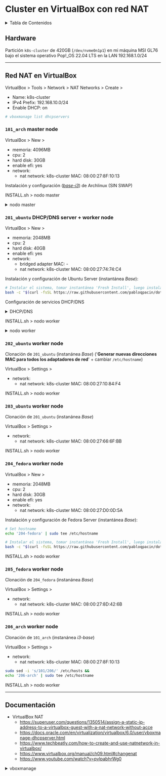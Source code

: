 # Cluster en VirtualBox con red NAT

<details>
<summary>Tabla de Contenidos</summary>

- [Cluster en VirtualBox con red NAT](#cluster-en-virtualbox-con-red-nat)
  - [Hardware](#hardware)
  - [Red NAT en VirtualBox](#red-nat-en-virtualbox)
    - [`101_arch` master node](#101_arch-master-node)
    - [`201_ubuntu` DHCP/DNS server + worker node](#201_ubuntu-dhcpdns-server--worker-node)
    - [`202_ubuntu` worker node](#202_ubuntu-worker-node)
    - [`203_ubuntu` worker node](#203_ubuntu-worker-node)
    - [`204_fedora` worker node](#204_fedora-worker-node)
    - [`205_fedora` worker node](#205_fedora-worker-node)
    - [`206_arch` worker node](#206_arch-worker-node)
  - [Documentación](#documentación)

</details>

## Hardware

Partición `k8s-cluster` de 420GB (`/dev/nvme0n1p1`) en mi máquina MSI GL76 bajo el sistema operativo Pop!_OS 22.04 LTS en la LAN 192.168.1.0/24

---

## Red NAT en VirtualBox

VirtualBox > Tools > Network > NAT Networks > Create > 
  - Name: k8s-cluster
  - IPv4 Prefix: 192.168.10.0/24
  - Enable DHCP: on

```bash
# vboxmanage list dhcpservers
```

### `101_arch` master node

VirtualBox > New >
  - memoria: 4096MB
  - cpu: 2
  - hard disk: 30GB
  - enable efi: yes
  - network:
    - nat network: k8s-cluster
      MAC: 08:00:27:8F:10:13

Instalación y configuración ([*base-i3*](https://github.com/pabloqpacin/dotfiles/blob/main/docs/linux/Arch_Hypr.md)) de Archlinux (SIN SWAP)

<!-- ```bash
if ! grep -q $(hostname) /etc/hosts; then
  echo -e "127.0.0.1\t\t$(hostname)" | sudo tee -a /etc/hosts
fi
``` -->

INSTALL.sh > nodo master

<details>
<summary>nodo master</summary>

```bash
# Iniciar nodo master
sudo kubeadm init --pod-network-cidr=10.0.0.0/16`

# # IMPORTANTE: guardar este output para introducirlo en los nodos 'workers'
# sudo kubeadm join <ip>:6443 --token <token> \
#         --discovery-token-ca-cert-hash sha256:<hash>
```
```bash
# Habilitar cubeconfig
mkdir -p $HOME/.kube
sudo cp -i /etc/kubernetes/admin.conf $HOME/.kube/config
sudo chown $(id -u):$(id -g) $HOME/.kube/config

# Habilitar Calico para operar la red
kubectl create -f https://raw.githubusercontent.com/projectcalico/calico/v3.27.2/manifests/tigera-operator.yaml
  wget https://raw.githubusercontent.com/projectcalico/calico/v3.27.2/manifests/custom-resources.yaml &&
      sed -i 's/192.168.0.0/10.0.0.0/' custom-resources.yaml &&
      kubectl create -f custom-resources.yaml &&
      rm custom-resources.yaml

# Revisar la creación de elementos en el cluster
watch kubectl get pods -n calico-system
kubectl cluster-info &&
kubectl get nodes &&
kubectl get ns
```

**OJO**

```bash
# Generar otro token para habilitar workers
kubeadm token create --print-join-command
kubeadm token list
```

</details>

### `201_ubuntu` DHCP/DNS server + worker node

VirtualBox > New >
  - memoria: 2048MB
  - cpu: 2
  - hard disk: 40GB
  - enable efi: yes
  - network:
    - bridged adapter
      MAC: -
    - nat network: k8s-cluster
      MAC: 08:00:27:74:74:C4

Instalación y configuración de Ubuntu Server (instantánea *Base*):

```bash
# Instalar el sistema, tomar instantánea 'Fresh Install', luego instalar y configurar paquetes para instantánea `Base`
bash -c "$(curl -fsSL https://raw.githubusercontent.com/pabloqpacin/dotfiles/main/scripts/autosetup/UbuntuServer-base.sh)"
```

Configuración de servicios DHCP/DNS

<details>
<summary> DHCP/DNS</summary>

> Plantillas: [1](https://github.com/pabloqpacin/ASIR/blob/main/Redes/Entregas/T2.md), [2](https://github.com/pabloqpacin/ASIR/blob/main/Redes/Entregas/UD3.1-DHCP_DNS_Apache_UbuntuServer.md) 

Instalar paquetes necesarios

```bash
sudo apt-get udpate && sudo apt-get install \
  openvswitch-switch isc-dhcp-server bind9 bind9-utils
```

Asignar dirección IP estática

```bash
sudo vim /etc/netplan/00-installer-config.yaml
```
```yaml
network:
  ethernets:
    # Bridged Network (LAN)
    enp0s3:
      dhcp4: true
    # NAT Network
    enp0s8:
      dhcp4: false
      addresses: [192.168.10.201/24]
      nameservers:
        addresses: [192.168.10.201]
  version: 2
```
```bash
sudo netplan apply
```

Definir interfaz para servicio DHCP

```bash
sudo vim /etc/default/isc-dhcp-server
```
```conf
# ...
INTERFACES="enp0s8"
```

Configuración servicio DHCP

```bash
sudo vim /etc/dhcp/dhcpd.conf
```
```c
option domain-name "cluster.net";
option domain-name-servers ns.cluster.net;

subnet 192.168.10.0 netmask 255.255.255.0 {
  range 192.168.10.30 192.168.10.80;
  option subnet-mask 255.255.255.0;
  option routers 192.168.10.1;
  option domain-name-servers 192.168.10.201;
  option domain-name "cluster.net";
}

host 101_arch {
  hardware ethernet 08:00:27:8F:10:13;
  fixed-address 192.168.10.101;
}

host 202_ubuntu {
  hardware ethernet 08:00:27:10:84:F4;
  fixed-address 192.168.10.202;
}

host 203_ubuntu {
  hardware ethernet 08:00:27:66:6F:BB;
  fixed-address 192.168.10.203;
}

host 204_fedora {
  hardware ethernet 08:00:27:D0:0D:5A;
  fixed-address 192.168.10.204;
}

host 205_fedora {
  hardware ethernet 08:00:27:8D:42:6B;
  fixed-address 192.168.10.205;
}

host 206_arch {
  hardware ethernet 08:00:27:77:EB:27;
  fixed-address 192.168.10.206;
}
```

Configuración servicio DNS

```bash
sudo vim /etc/bind/named.conf.local
```
```ini
// Zona Directa
zone "cluster.net" {
  type master;
  file "/etc/bind/db.cluster.net";
};

// Zona Inversa
zone "10.168.192.in-addr.arpa" {
  type master;
  file "/etc/bind/db.192";
};
```
```bash
named-checkzone

sudo cp /etc/bind/db.local /etc/bind/db.cluster.net
sudo vim /etc/bind/db.cluster.net
```
```ini
;
; BIND data file for local loopback interface
;
$TTL    604800
@   IN  SOA cluster.net. root.cluster.net. (
                  2     ; Serial
             604800     ; Refresh
              86400     ; Retry
            2419200     ; Expire
             604800 )   ; Negative Cache TTL
;
@   IN  NS  cluster.net.
@   IN  A   192.168.10.201
@   IN  AAAA    ::1

ns      IN A    192.168.10.201
master  IN A    192.168.10.101
202     IN A    192.168.10.202
203     IN A    192.168.10.203
204     IN A    192.168.10.204
205     IN A    192.168.10.205
206     IN A    192.168.10.206
```

```bash
sudo cp /etc/bind/db.127 /etc/bind/db.192
sudo vim /etc/bind/db.192
```
```ini
;
; BIND reverse data file for local loopback interface
;
$TTL    604800
@   IN  SOA cluster.net. root.cluster.net. (
                  1     ; Serial
             604800     ; Refresh
              86400     ; Retry
            2419200     ; Expire
             604800 )   ; Negative Cache TTL
;
@   IN  NS  cluster.net.
;1.0.0  IN  PTR cluster.net.

201 IN  PTR     ns.cluster.net.
101 IN  PTR     master.cluster.net.
202 IN  PTR     202.cluster.net.
203 IN  PTR     203.cluster.net.
204 IN  PTR     204.cluster.net.
205 IN  PTR     205.cluster.net.
206 IN  PTR     206.cluster.net.
```
```bash
named-checkconf

named-checkzone cluster.net /etc/bind/db.cluster.net
named-checkzone 10.168.192.in-addr.arpa. /etc/bind/db.192
```

Aplicar configuración

```bash
sudo systemctl restart isc-dhcp-server named
```

</details>


INSTALL.sh > nodo worker

<details>
<summary>nodo worker</summary>

```bash
sudo kubeadm join 192.168.10.101:6443 --token <token> \
        --discovery-token-ca-cert-hash sha256:<hash>
```

</details>

### `202_ubuntu` worker node

Clonación de `201_ubuntu` (instanánea *Base*) ('**Generar nuevas direcciones MAC para todos los adaptadores de red**' + cambiar `/etc/hostname`)

VirtualBox > Settings >
  - network:
    - nat network: k8s-cluster
      MAC: 08:00:27:10:84:F4

<!-- ```bash
sudo systemctl edit systemd-networkd-wait-online.service
    # [Service]
    # TimeoutStartSec=10
``` -->

INSTALL.sh > nodo worker

### `203_ubuntu` worker node

Clonación de `201_ubuntu` (instanánea *Base*)

VirtualBox > Settings >
  - network:
    - nat network: k8s-cluster
      MAC: 08:00:27:66:6F:BB

INSTALL.sh > nodo worker

### `204_fedora` worker node

VirtualBox > New >
  - memoria: 2048MB
  - cpu: 2
  - hard disk: 30GB
  - enable efi: yes
  - network:
    - nat network: k8s-cluster
      MAC: 08:00:27:D0:0D:5A

Instalación y configuración de Fedora Server (instantánea *Base*):

```bash
# Set hostname
echo '204-fedora' | sudo tee /etc/hostname

# Instalar el sistema, tomar instantánea 'Fresh Install', luego instalar y configurar paquetes para instantánea 'Base'
bash -c "$(curl -fsSL https://raw.githubusercontent.com/pabloqpacin/dotfiles/main/scripts/autosetup/FedoraServer-base.sh)"
```

INSTALL.sh > nodo worker

### `205_fedora` worker node

Clonación de `204_fedora` (instanánea *Base*)

VirtualBox > Settings >
  - network:
    - nat network: k8s-cluster
      MAC: 08:00:27:8D:42:6B

<!-- ```bash
echo '205-fedora' | sudo tee /etc/hostname
``` -->

INSTALL.sh > nodo worker

### `206_arch` worker node

Clonación de `101_arch` (instanánea *i3-base*)

VirtualBox > Settings >
  - network:
    - nat network: k8s-cluster
      MAC: 08:00:27:8F:10:13

```bash
sudo sed -i 's/101/206/' /etc/hosts &&
echo '206-arch' | sudo tee /etc/hostname
```

INSTALL.sh > nodo worker


---

## Documentación

- VirtualBox NAT
  - https://superuser.com/questions/1350514/assign-a-static-ip-address-to-a-virtualbox-guest-with-a-nat-network-without-acce
  - https://docs.oracle.com/en/virtualization/virtualbox/6.0/user/vboxmanage-dhcpserver.html
  - https://www.techbeatly.com/how-to-create-and-use-natnetwork-in-virtualbox/
  - https://www.virtualbox.org/manual/ch09.html#changenat
  - https://www.youtube.com/watch?v=pvlpabhrWg0

<details>
<summary>vboxmanage</summary>

```txt
$ vboxmanage list dhcpservers

NetworkName:    HostInterfaceNetworking-vboxnet0
Dhcpd IP:       192.168.56.100
LowerIPAddress: 192.168.56.101
UpperIPAddress: 192.168.56.254
NetworkMask:    255.255.255.0
Enabled:        Yes
Global Configuration:
    minLeaseTime:     default
    defaultLeaseTime: default
    maxLeaseTime:     default
    Forced options:   None
    Suppressed opts.: None
        1/legacy: 255.255.255.0
Groups:               None
Individual Configs:   None

NetworkName:    k8s-cluster
Dhcpd IP:       192.168.10.3
LowerIPAddress: 192.168.10.4
UpperIPAddress: 192.168.10.254
NetworkMask:    255.255.255.0
Enabled:        Yes
Global Configuration:
    minLeaseTime:     default
    defaultLeaseTime: default
    maxLeaseTime:     default
    Forced options:   None
    Suppressed opts.: None
        1/legacy: 255.255.255.0
        3/legacy: 192.168.10.1
        6/legacy: 192.168.10.1
       15/legacy: .
Groups:               None
Individual Configs:   None
```

```bash
# Not working properly; improve them commands!!

vboxmanage dhcpserver add --network=TEST --server-ip=192.168.20.1 --netmask=255.255.255.0 --lower-ip=192.168.20.6 --upper-ip=192.168.20.9 --enable

# vboxmanage dhcpserver modify --network=TEST --mac-address=08:00:27:5A:9C:44 --fixed-address=192.168.20.101
vboxmanage dhcpserver modify --network=TEST --mac-address=08:00:27:5A:9C:44 --fixed-address=192.168.10.101
```
</details>
